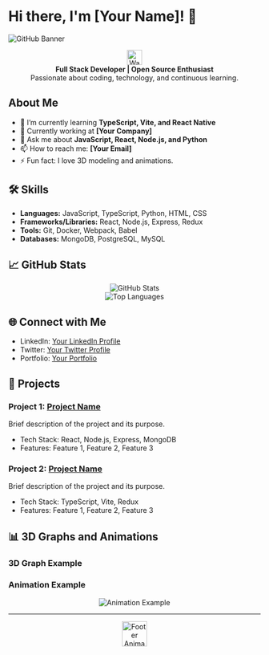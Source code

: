 # Hi there, I'm [Your Name]! 👋

![GitHub Banner](https://raw.githubusercontent.com/srathod19/srathod19/main/github-banner.png)

<p align="center">
  <img src="https://raw.githubusercontent.com/srathod19/srathod19/main/waving-hand.gif" alt="Waving Hand" width="30" height="30" />
  <br>
  <strong>Full Stack Developer | Open Source Enthusiast</strong>
  <br>
  Passionate about coding, technology, and continuous learning.
</p>

## About Me

- 🌱 I’m currently learning **TypeScript, Vite, and React Native**
- 💼 Currently working at **[Your Company]**
- 💬 Ask me about **JavaScript, React, Node.js, and Python**
- 📫 How to reach me: **[Your Email]**
- ⚡ Fun fact: I love 3D modeling and animations.

## 🛠️ Skills

- **Languages:** JavaScript, TypeScript, Python, HTML, CSS
- **Frameworks/Libraries:** React, Node.js, Express, Redux
- **Tools:** Git, Docker, Webpack, Babel
- **Databases:** MongoDB, PostgreSQL, MySQL

## 📈 GitHub Stats

<div align="center">
  <img src="https://github-readme-stats.vercel.app/api?username=srathod19&show_icons=true&theme=radical" alt="GitHub Stats" />
  <br>
  <img src="https://github-readme-stats.vercel.app/api/top-langs/?username=srathod19&layout=compact&theme=radical" alt="Top Languages" />
</div>

## 🌐 Connect with Me

- LinkedIn: [Your LinkedIn Profile](https://www.linkedin.com/in/yourprofile/)
- Twitter: [Your Twitter Profile](https://twitter.com/yourprofile)
- Portfolio: [Your Portfolio](https://yourportfolio.com)

## 🚀 Projects

### Project 1: [Project Name](https://github.com/srathod19/project-name)

Brief description of the project and its purpose.

- Tech Stack: React, Node.js, Express, MongoDB
- Features: Feature 1, Feature 2, Feature 3

### Project 2: [Project Name](https://github.com/srathod19/project-name)

Brief description of the project and its purpose.

- Tech Stack: TypeScript, Vite, Redux
- Features: Feature 1, Feature 2, Feature 3

## 📊 3D Graphs and Animations

### 3D Graph Example

<div align="center">
  <canvas id="3d-graph" width="600" height="400"></canvas>
</div>

<script src="https://cdnjs.cloudflare.com/ajax/libs/three.js/r121/three.min.js"></script>
<script>
  var scene = new THREE.Scene();
  var camera = new THREE.PerspectiveCamera(75, 600 / 400, 0.1, 1000);
  var renderer = new THREE.WebGLRenderer();
  renderer.setSize(600, 400);
  document.getElementById('3d-graph').appendChild(renderer.domElement);
  
  var geometry = new THREE.BoxGeometry();
  var material = new THREE.MeshBasicMaterial({ color: 0x00ff00 });
  var cube = new THREE.Mesh(geometry, material);
  scene.add(cube);
  
  camera.position.z = 5;
  
  var animate = function () {
    requestAnimationFrame(animate);
    cube.rotation.x += 0.01;
    cube.rotation.y += 0.01;
    renderer.render(scene, camera);
  };
  
  animate();
</script>

### Animation Example

<div align="center">
  <img src="https://raw.githubusercontent.com/srathod19/srathod19/main/animation.gif" alt="Animation Example" />
</div>

---

<p align="center">
  <img src="https://raw.githubusercontent.com/srathod19/srathod19/main/footer-animation.gif" alt="Footer Animation" width="50" height="50" />
</p>
